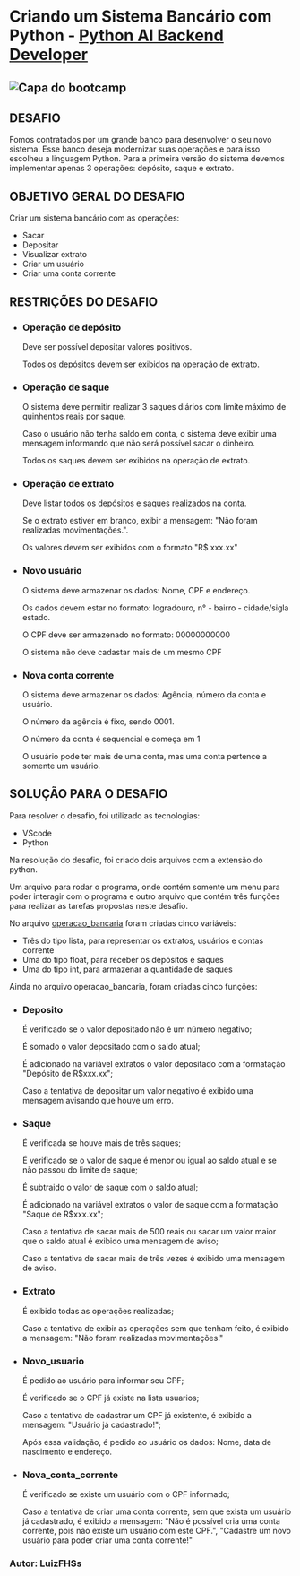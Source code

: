 # Criando um Sistema Bancário com Python - [Python AI Backend Developer](https://web.dio.me/track/coding-future-vivo-python-ai-backend-developer/)

## ![Capa do bootcamp](https://hermes.dio.me/tracks/648ef080-6c4b-4e54-bf72-34f62030f350.png)

## DESAFIO

Fomos contratados por um grande banco para desenvolver o seu novo sistema.
Esse banco deseja modernizar suas operações e para isso escolheu a linguagem Python.
Para a primeira versão do sistema devemos implementar apenas 3 operações: depósito, saque e extrato.

## OBJETIVO GERAL DO DESAFIO

Criar um sistema bancário com as operações:

+ Sacar
+ Depositar
+ Visualizar extrato
+ Criar um usuário
+ Criar uma conta corrente

## RESTRIÇÕES DO DESAFIO

+ ### Operação de depósito

   Deve ser possível depositar valores positivos.

   Todos os depósitos devem ser exibidos na operação de extrato.

+ ### Operação de saque

   O sistema deve permitir realizar 3 saques diários com limite máximo de quinhentos reais por saque.

   Caso o usuário não tenha saldo em conta, o sistema deve exibir uma mensagem informando que não será possível sacar o dinheiro.

   Todos os saques devem ser exibidos na operação de extrato.

+ ### Operação de extrato

   Deve listar todos os depósitos e saques realizados na conta.

   Se o extrato estiver em branco, exibir a mensagem: "Não foram realizadas movimentações.".
  
   Os valores devem ser exibidos com o formato "R$ xxx.xx"

+ ### Novo usuário

  O sistema deve armazenar os dados: Nome, CPF e endereço.

  Os dados devem estar no formato: logradouro, n° - bairro - cidade/sigla estado.

  O CPF deve ser armazenado no formato: 00000000000

  O sistema não deve cadastar mais de um mesmo CPF

+ ### Nova conta corrente

  O sistema deve armazenar os dados: Agência, número da conta e usuário.

  O número da agência é fixo, sendo 0001.

  O número da conta é sequencial e começa em 1

  O usuário pode ter mais de uma conta, mas uma conta pertence a somente um usuário.

## SOLUÇÃO PARA O DESAFIO

Para resolver o desafio, foi utilizado as tecnologias:

+ VScode
+ Python

Na resolução do desafio, foi criado dois arquivos com a extensão do python.

Um arquivo para rodar o programa, onde contém somente um menu para poder interagir com o programa e outro arquivo que contém três funções para realizar as tarefas propostas neste desafio.

No arquivo [operacao_bancaria](./Modules/operaco_bancaria.py) foram criadas cinco variáveis:

+ Três do tipo lista, para representar os extratos, usuários e contas corrente
+ Uma do tipo float, para receber os depósitos e saques
+ Uma do tipo int, para armazenar a quantidade de saques

Ainda no arquivo operacao_bancaria, foram criadas cinco funções:

+ ### Deposito

   É verificado se o valor depositado não é um número negativo;

   É somado o valor depositado com o saldo atual;

   É adicionado na variável extratos o valor depositado com a formatação "Depósito de R$xxx.xx";

   Caso a tentativa de depositar um valor negativo é exibido uma mensagem avisando que houve um erro.

+ ### Saque

   É verificada se houve mais de três saques;

   É verificado se o valor de saque é menor ou igual ao saldo atual e se não passou do limite de saque;

   É subtraido o valor de saque com o saldo atual;

   É adicionado na variável extratos o valor de saque com a formatação "Saque de R$xxx.xx";

   Caso a tentativa de sacar mais de 500 reais ou sacar um valor maior que o saldo atual é exibido uma mensagem de aviso;

   Caso a tentativa de sacar mais de três vezes é exibido uma mensagem de aviso.

+ ### Extrato

   É exibido todas as operações realizadas;

   Caso a tentativa de exibir as operações sem que tenham feito, é exibido a mensagem: "Não foram realizadas movimentações."

+ ### Novo_usuario

  É pedido ao usuário para informar seu CPF;

  É verificado se o CPF já existe na lista usuarios;

  Caso a tentativa de cadastrar um CPF já existente, é exibido a mensagem: "Usuário já cadastrado!";

  Após essa validação, é pedido ao usuário os dados: Nome, data de nascimento e endereço.

+ ### Nova_conta_corrente

  É verificado se existe um usuário com o CPF informado;

  Caso a tentativa de criar uma conta corrente, sem que exista um usuário já cadastrado, é exibido a mensagem: "Não é possível cria uma conta corrente, pois não existe um usuário com este CPF.", "Cadastre um novo usuário para poder criar uma conta corrente!"

### Autor: LuizFHSs
